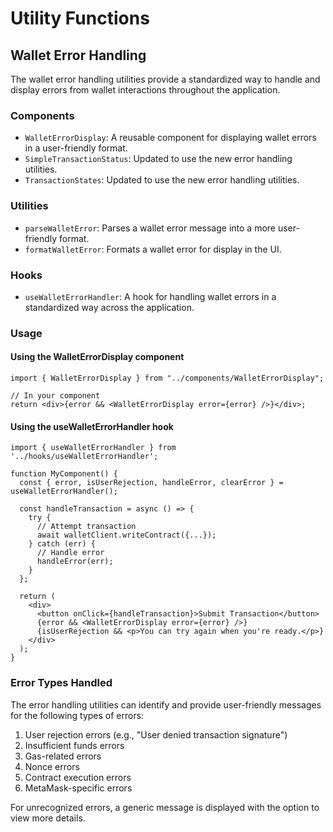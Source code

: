 # Utility Functions

## Wallet Error Handling

The wallet error handling utilities provide a standardized way to handle and display errors from wallet interactions throughout the application.

### Components

- `WalletErrorDisplay`: A reusable component for displaying wallet errors in a user-friendly format.
- `SimpleTransactionStatus`: Updated to use the new error handling utilities.
- `TransactionStates`: Updated to use the new error handling utilities.

### Utilities

- `parseWalletError`: Parses a wallet error message into a more user-friendly format.
- `formatWalletError`: Formats a wallet error for display in the UI.

### Hooks

- `useWalletErrorHandler`: A hook for handling wallet errors in a standardized way across the application.

### Usage

#### Using the WalletErrorDisplay component

```tsx
import { WalletErrorDisplay } from "../components/WalletErrorDisplay";

// In your component
return <div>{error && <WalletErrorDisplay error={error} />}</div>;
```

#### Using the useWalletErrorHandler hook

```tsx
import { useWalletErrorHandler } from '../hooks/useWalletErrorHandler';

function MyComponent() {
  const { error, isUserRejection, handleError, clearError } = useWalletErrorHandler();

  const handleTransaction = async () => {
    try {
      // Attempt transaction
      await walletClient.writeContract({...});
    } catch (err) {
      // Handle error
      handleError(err);
    }
  };

  return (
    <div>
      <button onClick={handleTransaction}>Submit Transaction</button>
      {error && <WalletErrorDisplay error={error} />}
      {isUserRejection && <p>You can try again when you're ready.</p>}
    </div>
  );
}
```

### Error Types Handled

The error handling utilities can identify and provide user-friendly messages for the following types of errors:

1. User rejection errors (e.g., "User denied transaction signature")
2. Insufficient funds errors
3. Gas-related errors
4. Nonce errors
5. Contract execution errors
6. MetaMask-specific errors

For unrecognized errors, a generic message is displayed with the option to view more details.
